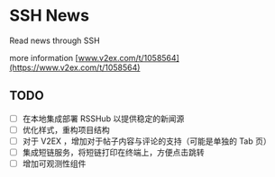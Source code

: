# SSH News

Read news through SSH

more information [www.v2ex.com/t/1058564](https://www.v2ex.com/t/1058564)

## TODO

- [ ] 在本地集成部署 RSSHub 以提供稳定的新闻源
- [ ] 优化样式，重构项目结构
- [ ] 对于 V2EX ，增加对于帖子内容与评论的支持（可能是单独的 Tab 页）
- [ ] 集成短链服务，将短链打印在终端上，方便点击跳转
- [ ] 增加可观测性组件